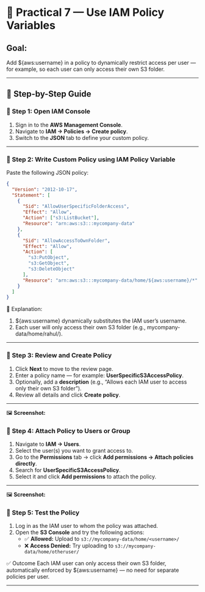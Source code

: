 # 🧠 Practical 7 — Use IAM Policy Variables

## Goal: 
Add ${aws:username} in a policy to dynamically restrict access per user — for example, so each user can only access their own S3 folder.

---

## 🔹 Step-by-Step Guide

### 🧩 Step 1: Open IAM Console
1. Sign in to the **AWS Management Console**.  
2. Navigate to **IAM → Policies → Create policy**.  
3. Switch to the **JSON** tab to define your custom policy.

---

### 🧩 Step 2: Write Custom Policy using IAM Policy Variable

Paste the following JSON policy:

```json
{
  "Version": "2012-10-17",
  "Statement": [
    {
      "Sid": "AllowUserSpecificFolderAccess",
      "Effect": "Allow",
      "Action": ["s3:ListBucket"],
      "Resource": "arn:aws:s3:::mycompany-data"
    },
    {
      "Sid": "AllowAccessToOwnFolder",
      "Effect": "Allow",
      "Action": [
        "s3:PutObject",
        "s3:GetObject",
        "s3:DeleteObject"
      ],
      "Resource": "arn:aws:s3:::mycompany-data/home/${aws:username}/*"
    }
  ]
}
```

📘 Explanation:
   1. ${aws:username} dynamically substitutes the IAM user’s username.
   2. Each user will only access their own S3 folder (e.g., mycompany-data/home/rahul/).
---

### 🧩 Step 3: Review and Create Policy

1. Click **Next** to move to the review page.  
2. Enter a policy name — for example: **UserSpecificS3AccessPolicy**.  
3. Optionally, add a **description** (e.g., “Allows each IAM user to access only their own S3 folder”).  
4. Review all details and click **Create policy**.

---
🖼️ **Screenshot:**  

### 🧩 Step 4: Attach Policy to Users or Group

1. Navigate to **IAM → Users**.  
2. Select the user(s) you want to grant access to.  
3. Go to the **Permissions** tab → click **Add permissions → Attach policies directly**.  
4. Search for **UserSpecificS3AccessPolicy**.  
5. Select it and click **Add permissions** to attach the policy.

---

🖼️ **Screenshot:**  

### 🧩 Step 5: Test the Policy

1. Log in as the IAM user to whom the policy was attached.  
2. Open the **S3 Console** and try the following actions:
   - ✅ **Allowed:** Upload to `s3://mycompany-data/home/<username>/` 
   - ❌ **Access Denied:** Try uploading to `s3://mycompany-data/home/otheruser/`

✅ Outcome
Each IAM user can only access their own S3 folder, automatically enforced by ${aws:username} — no need for separate policies per user. 

---


